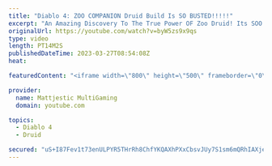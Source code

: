 ```yaml
---
title: "Diablo 4: ZOO COMPANION Druid Build Is SO BUSTED!!!!!"
excerpt: "An Amazing Discovery To The True Power OF Zoo Druid! Its SOO Good, Such An Enjoyable Game-play! Recent Guides Earth ..."
originalUrl: https://youtube.com/watch?v=byW5zs9x9qs
type: video
length: PT14M2S
publishedDateTime: 2023-03-27T08:54:08Z
heat: 

featuredContent: "<iframe width=\"800\" height=\"500\" frameborder=\"0\" src=\"https://www.youtube.com/embed/byW5zs9x9qs\" allow=\"accelerometer; autoplay; encrypted-media; gyroscope; picture-in-picture\" allowfullscreen></iframe>"

provider:
  name: Mattjestic MultiGaming
  domain: youtube.com

topics:
  - Diablo 4
  - Druid

secured: "uS+I87Fev1t73enULPYR5THrRh8ChfYKQAXhPXxCbsvJUy7S1sm6mQRhIAXjeOJ5J8tiGCtPNdymSXzyhWhpf+1fUpn8+6N0fXruJ0gcNFtb9zIpgZOKsJfo16MUdSNVPsFbDmpZ48P6cH/6W3GR0erBfkzvSN5e9XfuxFF5uwyYVrD0WWgOQ8LiZCLrj/Re0rWRmCzyCQ1R64WxD9aV82QBpEtmZmoAx504X3hRxgayZ6EJU+GALkhxfVtlIIa22RmtJrDjuK7SaNARlGZWQmo6fYcPkoTjHOu8WH/9NZRLJzfOnK4o0qx9wmZ4d0ojaJDhKO3V22xxLNfgaPn9Qvmq75jljh6jnFDjSOAcC07hd4HGwQS3lHvmkkzIYtYgm7+DFIMpO+ogcTajBQgCcjqAICRwhkP+dzjmwuvKZXSKPTpwSBN3pM/0J7bNKmnW;9iSRODXGEZZT0b9IFowe/Q=="
---
```


